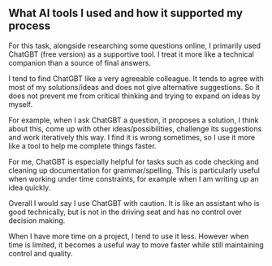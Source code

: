 ## What AI tools I used and how it supported my process

For this task, alongside researching some questions online, I primarily used ChatGBT (free version) as a supportive tool. I treat it more like a technical companion than a source of final answers.

I tend to find ChatGBT like a very agreeable colleague. It tends to agree with most of my solutions/ideas and does not give alternative suggestions. So it does not prevent me from critical thinking and trying to expand on ideas by myself.

For example, when I ask ChatGBT a question, it proposes a solution, I think about this, come up with other ideas/possibilities, challenge its suggestions and work iteratively this way. I find it is wrong sometimes, so I use it more like a tool to help me complete things faster.

For me, ChatGBT is especially helpful for tasks such as code checking and cleaning up documentation for grammar/spelling. This is particularly useful when working under time constraints, for example when I am writing up an idea quickly.

Overall I would say I use ChatGBT with caution. It is like an assistant who is good technically, but is not in the driving seat and has no control over decision making.

When I have more time on a project, I tend to use it less. However when time is limited, it becomes a useful way to move faster while still maintaining control and quality.
